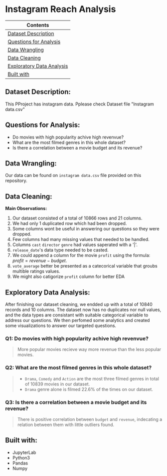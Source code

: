 # Instagram Reach Analysis 

| Contents 											 	   	|
| -------- 											 	   	|
| [Dataset Description](#Dataset-Description)			   	|
| [Questions for Analysis](#Questions-for-Analysis)	   		|
| [Data Wrangling](#Data-Wrangling)					   		|
| [Data Cleaning](#Data-Cleaning)						   	|
| [Exploratory Data Analysis](#Exploratory-Data-Analysis)	|
| [Built with](#Built-with)							   		|

## Dataset Description: 
This PProject has instagram data. Pplease check Dataset file "Instagram data.csv"

## Questions for Analysis:
- Do movies with high popularity achive high revenvue?
- What are the most filmed genres in this whole dataset?
- Is there a correlation between a movie budget and its revenue?

## Data Wrangling:
Our data can be found on `instagram data.csv` file provided on this repository. 

## Data Cleaning:
**Main Observations:**
1. Our dataset consisted of a total of 10866 rows and 21 columns.
2. We had only 1 duplicated row which had been dropped.
3. Some columns wont be useful in answering our questions so they were dropped.
4. Few columns had many missing values that needed to be handled.
5. Columns `cast` `director` `genre` had values saperated with a '|'.
6. `release_date`'s data type needed to be casted.
7. We could append a column for the movie `profit` using the formula: $profit = revenue - budget$.
8. `vote_average` better be presented as a catecorical variable that groubs multible ratings values.
9. We might also catigorize `profit` column for better EDA

## Exploratory Data Analysis:
After finishing our dataset cleaning, we endded up with a total of 10840 records and 10 columns. The dataset now has no duplicates nor null values, and the data types are consistant with suitable categorical variable to address our questions.
We then perfomed some analytics and created some visualizations to answer our targeted questions.
### Q1: Do movies with high popularity achive high revenvue?
> More popular movies recieve way more revenue than the less popular movies.

### Q2: What are the most filmed genres in this whole dataset?
> - `Drama`, `Comedy` and `Action` are the most three filmed genres in total of 10839 movies in our dataset.
> - `Drama` genre alone is filmed 22.6% of the times on our dataset.

### Q3: Is there a correlation between a movie budget and its revenue?
> There is positive correlation between `budget` and `revenue`, indecating a relation between them with little outliers found. 

## Built with:
- JupyterLab
- Python3
- Pandas
- Numpy
